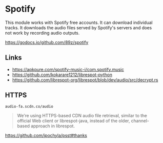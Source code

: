 # Spotify

This module works with Spotify free accounts. It can download individual
tracks. It downloads the audio files served by Spotify's servers and does not
work by recording audio outputs.

https://godocs.io/github.com/89z/spotify

## Links

- https://apkpure.com/spotify-music-i/com.spotify.music
- https://github.com/kokarare1212/librespot-python
- https://github.com/librespot-org/librespot/blob/dev/audio/src/decrypt.rs

## HTTPS

~~~
audio-fa.scdn.co/audio
~~~

> We're using HTTPS-based CDN audio file retrieval, similar to the official Web
> client or librespot-java, instead of the older, channel-based approach in
> librespot.

https://github.com/jpochyla/psst#thanks
